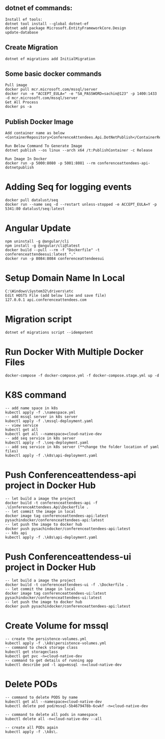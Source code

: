 
## dotnet ef commands:
	Install ef tools:
	dotnet tool install --global dotnet-ef
	dotnet add package Microsoft.EntityFrameworkCore.Design
	update-database

## Create Migration
	dotnet ef migrations add InitialMigration

## Some basic docker commands
	Pull image
	docker pull mcr.microsoft.com/mssql/server
	docker run -e "ACCEPT_EULA=" -e "SA_PASSWORD=sachin@123" -p 1400:1433 -d mcr.microsoft.com/mssql/server
	Get All Process
	docker ps -a

## Publish Docker Image
	Add container name as below
	<ContainerRepository>ConferenceAttendees.Api.DotNetPublish</ContainerRepository>

	Run Below Command To Generate Image
	dotnet publish --os linux --arch x64 /t:PublishContainer -c Release

	Run Image In Docker
	docker run -p 5000:8080 -p 5001:8081 --rm conferenceattendees-api-dotnetpublish

# Adding Seq for logging events
	docker pull datalust/seq
	docker run --name seq -d --restart unless-stopped -e ACCEPT_EULA=Y -p 5341:80 datalust/seq:latest

# Angular Update
	npm uninstall -g @angular/cli
	npm install -g @angular/cli@latest
	docker build --pull --rm -f "Dockerfile" -t conferenceattendeesui:latest "."
	docker run -p 8084:8084 conferenceattendeesui

# Setup Domain Name In Local
	C:\Windows\System32\drivers\etc
	Edit HOSTS File (add below line and save file)
	127.0.0.1 api.conferenceattendees.com

# Migration script
	dotnet ef migrations script --idempotent

# Run Docker With Multiple Docker Files
	docker-compose -f docker-compose.yml -f docker-compose.stage.yml up -d

# K8S command
	-- add name space in k8s
	kubectl apply -f .\namespace.yml
	-- add mssql server in k8s server
	kubectl apply -f .\mssql-deployment.yaml
	-- view service
	kubectl get all
	kubectl get all --namespace=cloud-native-dev
	-- add seq service in k8s server
	kubectl apply -f .\seq-deployment.yaml
	-- add seq service in k8s server (**change the folder location of yaml files)
	kubectl apply -f .\k8s\api-deployment.yaml

# Push Conferenceattendess-api project in Docker Hub
	-- let build a image the project
	docker build -t conferenceattendees-api -f .\ConferenceAttendees.Api\Dockerfile .
	-- let commit the image in local
	docker image tag conferenceattendees-api:latest pysachindocker/conferenceattendees-api:latest
	-- let push the image to docker hub
	docker push pysachindocker/conferenceattendees-api:latest
	-- k8s api
	kubectl apply -f .\k8s\api-deployment.yaml

# Push Conferenceattendess-ui project in Docker Hub
	-- let build a image the project
	docker build -t conferenceattendees-ui -f .\Dockerfile .                         
	-- let commit the image in local
	docker image tag conferenceattendees-ui:latest pysachindocker/conferenceattendees-ui:latest
	-- let push the image to docker hub
	docker push pysachindocker/conferenceattendees-api:latest

# Create Volume for mssql
	-- create the persistence-volumes.yml
	kubectl apply -f .\k8s\persistence-volumes.yml
	-- command to check storage class
	kubectl get storageclass
	kubectl get pvc -n=cloud-native-dev
	-- command to get details of running app
	kubectl describe pod -l app=mssql -n=cloud-native-dev

# Delete PODs
	-- command to delete PODS by name
	kubectl get all --namespace=cloud-native-dev
	kubectl delete pod pod/mssql-5b4679478b-6cwkf -n=cloud-native-dev

	-- command to delete all pods in namespace
	kubectl delete all -n=cloud-native-dev --all

	-- create all PODs again
	kubectl apply -f .\k8s\.
  
  
